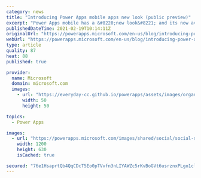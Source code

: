 ```yaml
---
category: news
title: "Introducing Power Apps mobile apps new look (public preview)"
excerpt: "Power Apps mobile has a &#8220;new look&#8221; and its now available in public preview. We&#8217;ve introduced new experiences like a home page to access your commonly used content and gesture controls to easily favorite or shortcut an app to your home screen.  When you update Power Apps from your app"
publishedDateTime: 2021-02-19T10:14:11Z
originalUrl: "https://powerapps.microsoft.com/en-us/blog/introducing-power-apps-mobile-apps-new-look-public-preview/"
webUrl: "https://powerapps.microsoft.com/en-us/blog/introducing-power-apps-mobile-apps-new-look-public-preview/"
type: article
quality: 87
heat: 88
published: true

provider:
  name: Microsoft
  domain: microsoft.com
  images:
    - url: "https://everyday-cc.github.io/powerapps/assets/images/organizations/microsoft.com-50x50.jpg"
      width: 50
      height: 50

topics:
  - Power Apps

images:
  - url: "https://powerapps.microsoft.com/images/shared/social/social-share-post-ignite.png"
    width: 1200
    height: 630
    isCached: true

secured: "76e1HsaprtQb4QqCDcT5Eo0pTVvfn3nLIYAWZc5rKvBoGVt6usrznxPLgo1cllaz7QGrYKeu6nECgzPgpjfJ0Y1/bBcO5dRa2l3aF1oECcCIyCYDF3pAUDfCdUdOKOQZU8l00hLxlivYwKYJut6i80Il5Ma+9GcZ2IqUdW+cun0jdJD/GHsjmcPd4i7L0IkV4WgiUHkgxXGiRLLCG8b/A+rVgVJfJuny98cp8/WsZrm9HHZP98UGHrZczMFFaUuAer21aTbkQCewnV4Qs9vpYg/rX+hgQUYDBYd7R5JBjqDbWEUmfx4Dy/vaZoPKUSr8g0Tt/YyXWxNnRXZTQ8N9JdISlC6Ywgrhj4z/m/hC34w=;9NuVBROJyy52vKHA6e9QQg=="
---
```


